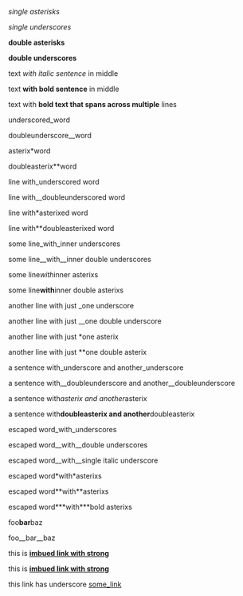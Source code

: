 *single asterisks*

_single underscores_

**double asterisks**

__double underscores__

text *with italic sentence* in middle

text __with bold sentence__ in middle

text with __bold text that
spans across multiple__ lines

underscored_word

doubleunderscore__word

asterix*word

doubleasterix**word

line with_underscored word

line with__doubleunderscored word

line with*asterixed word

line with**doubleasterixed word

some line_with_inner underscores

some line__with__inner double underscores

some line*with*inner asterixs

some line**with**inner double asterixs

another line with just _one underscore

another line with just __one double underscore

another line with just *one asterix

another line with just **one double asterix

a sentence with_underscore and another_underscore

a sentence with__doubleunderscore and another__doubleunderscore

a sentence with*asterix and another*asterix

a sentence with**doubleasterix and another**doubleasterix

escaped word\_with\_underscores

escaped word\_\_with\_\_double underscores

escaped word_\_with\__single italic underscore

escaped word\*with*asterixs

escaped word\*\*with\*\*asterixs

escaped word**\*with\***bold asterixs

foo**bar**baz

foo__bar__baz

this is **<a href="//google.com">imbued link with strong</a>**

this is __<a href="//google.com">imbued link with strong</a>__

this link has underscore [some_link](http://www.google.com/some_link)
